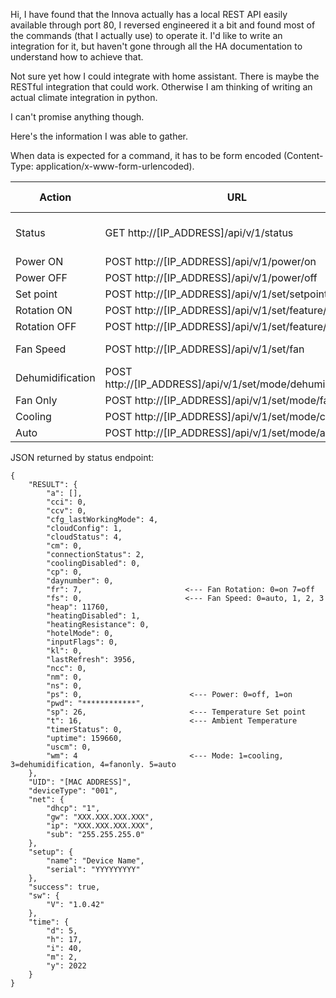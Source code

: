 Hi, I have found that the Innova actually has a local REST API easily available through port 80, I reversed engineered it a bit and found most of the commands (that I actually use) to operate it. I'd like to write an integration for it, but haven't gone through all the HA documentation to understand how to achieve that.

Not sure yet how I could integrate with home assistant. There is maybe the RESTful integration that could work. Otherwise I am thinking of writing an actual climate integration in python.

I can't promise anything though.

Here's the information I was able to gather.

When data is expected for a command, it has to be form encoded (Content-Type: application/x-www-form-urlencoded).

|Action|URL|Data Needed|Extra Info|
|---|---|---|---|
|Status|GET http://[IP_ADDRESS]/api/v/1/status||Returns json object|
|Power ON|POST http://[IP_ADDRESS]/api/v/1/power/on|||
|Power OFF|POST http://[IP_ADDRESS]/api/v/1/power/off|||
|Set point|POST http://[IP_ADDRESS]/api/v/1/set/setpoint|p_temp=24||
|Rotation ON|POST http://[IP_ADDRESS]/api/v/1/set/feature/rotation|value=0||
|Rotation OFF|POST http://[IP_ADDRESS]/api/v/1/set/feature/rotation|value=7||
|Fan Speed|POST http://[IP_ADDRESS]/api/v/1/set/fan|value=[0-3]|0=auto  + 1,2,3|
|Dehumidification|POST http://[IP_ADDRESS]/api/v/1/set/mode/dehumidification|||
|Fan Only|POST http://[IP_ADDRESS]/api/v/1/set/mode/fanonly|||
|Cooling|POST http://[IP_ADDRESS]/api/v/1/set/mode/cooling|||
|Auto|POST http://[IP_ADDRESS]/api/v/1/set/mode/auto|||

JSON returned by status endpoint:
```
{
    "RESULT": {
        "a": [],
        "cci": 0,
        "ccv": 0,
        "cfg_lastWorkingMode": 4,
        "cloudConfig": 1,
        "cloudStatus": 4,
        "cm": 0,
        "connectionStatus": 2,
        "coolingDisabled": 0,
        "cp": 0,
        "daynumber": 0,
        "fr": 7,                       <--- Fan Rotation: 0=on 7=off
        "fs": 0,                       <--- Fan Speed: 0=auto, 1, 2, 3
        "heap": 11760,
        "heatingDisabled": 1,
        "heatingResistance": 0,
        "hotelMode": 0,
        "inputFlags": 0,
        "kl": 0,
        "lastRefresh": 3956,
        "ncc": 0,
        "nm": 0,
        "ns": 0,
        "ps": 0,                        <--- Power: 0=off, 1=on
        "pwd": "************",
        "sp": 26,                       <--- Temperature Set point
        "t": 16,                        <--- Ambient Temperature
        "timerStatus": 0,
        "uptime": 159660,
        "uscm": 0,
        "wm": 4                         <--- Mode: 1=cooling, 3=dehumidification, 4=fanonly. 5=auto
    },
    "UID": "[MAC ADDRESS]",
    "deviceType": "001",
    "net": {
        "dhcp": "1",
        "gw": "XXX.XXX.XXX.XXX",
        "ip": "XXX.XXX.XXX.XXX",
        "sub": "255.255.255.0"
    },
    "setup": {
        "name": "Device Name",
        "serial": "YYYYYYYYY"
    },
    "success": true,
    "sw": {
        "V": "1.0.42"
    },
    "time": {
        "d": 5,
        "h": 17,
        "i": 40,
        "m": 2,
        "y": 2022
    }
}

```